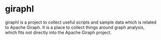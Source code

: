 giraphl
=======

giraphl is a project to collect useful scripts and sample data which is related to Apache Giraph.
It is a place to collect things around graph analysis, which fits not directly into the Apache Giraph project.
